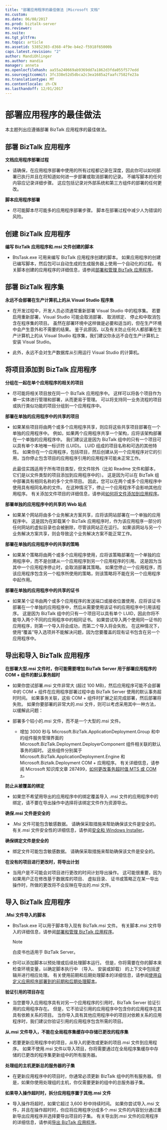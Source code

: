 ```yaml
---
title: "部署应用程序的最佳做法 |Microsoft 文档"
ms.custom: 
ms.date: 06/08/2017
ms.prod: biztalk-server
ms.reviewer: 
ms.suite: 
ms.tgt_pltfrm: 
ms.topic: article
ms.assetid: 53852303-d368-4f9e-b4e2-f5918f65000b
caps.latest.revision: "2"
author: MandiOhlinger
ms.author: mandia
manager: anneta
ms.openlocfilehash: aa55a240669ab9369dd7a1862d3fda055f577edd
ms.sourcegitcommit: 3fc338e52d5dbca2c3ea1685a2faafc7582fe23a
ms.translationtype: MT
ms.contentlocale: zh-CN
ms.lasthandoff: 12/01/2017
---
```

# <a name="best-practices-for-deploying-an-application"></a>部署应用程序的最佳做法
本主题列出应遵循部署 BizTalk 应用程序的最佳做法。  
  
## <a name="deploying-a-biztalk-application"></a>部署 BizTalk 应用程序  
 **文档应用程序部署过程**  
  
-   请确保，在应用程序部署中使用的所有过程都记录在深度，因此你可以如何部署已执行并且在将知道如何进一步部署或取消部署的记录。 不编写脚本的任何内容应记录详细步骤。 这应包括记录对外部系统和第三方组件的部署的任何更改。  
  
 **脚本应用程序部署**  
  
-   尽可能脚本尽可能多的应用程序部署步骤。 脚本在部署过程中减少人为错误的风险。  
  
## <a name="creating-a-biztalk-application"></a>创建 BizTalk 应用程序  
 **编写 BizTalk 应用程序和.msi 文件创建的脚本**  
  
-   BtsTask.exe 可用来编写 BizTalk 应用程序创建的脚本。 如果应用程序的创建已编写脚本，然后包可以自动生成的生成服务器上使用一个自动化的过程。 有关脚本创建的应用程序的详细信息，请参阅[部署和管理 BizTalk 应用程序](../core/deploying-and-managing-biztalk-applications.md)。
  
## <a name="deploying-a-biztalk-assembly"></a>部署 BizTalk 程序集  
 **永远不会部署在生产计算机上的从 Visual Studio 程序集**  
  
-   在开发过程中，开发人员必须通常重新部署 Visual Studio 中的程序集。 若要启用重新部署，Visual Studio 可能会取消部署、 取消绑定、 停止和中取消包含在程序集的项目。 虽然在部署环境中这样做是必要和适当的，但在生产环境中会产生意外和不需要的结果。 鉴于此原因，以及有关防止任何人都部署在生产计算机上的从 Visual Studio 程序集，我们建议你永远不会在生产计算机上安装 Visual Studio。  
  
-   此外，永远不会对生产数据库从引用运行 Visual Studio 的计算机。  
  
## <a name="adding-artifacts-to-a-biztalk-application"></a>将项目添加到 BizTalk 应用程序  
 **分组在一起在单个应用程序的相关的项目**  
  
-   尽可能将相关项目放在同一个 BizTalk 应用程序中。 这样可以将各个项目作为单一实体进行管理和部署，从而更易于管理。 可以将支持同一业务流程的项目或执行类似功能的项目分组到一个应用程序中。  
  
 **部署在单独的应用程序中的共享的项目**  
  
-   如果某些项目将由两个或多个应用程序共享，则应将这些共享项目部署在一个单独的应用程序中。 例如，如果两个应用程序共享一个架构，应将该架构部署在一个单独的应用程序中。 我们建议这是因为 BizTalk 组中的只有一个项目可以具有单个本地唯一标识符 (LUID)。 LUID 组成的项目名称和可选的其他特性。 如果你在一个应用程序，包括项目，然后创建从另一个应用程序对它的引用，当你停止包含项目的应用程序引用的应用程序可能未正常工作。  
  
     此最佳实践适用于所有项目类型，但文件除外（比如 Readme 文件和脚本，它们是以文件类型的项目添加到应用程序中的）。 这是因为可以在 BizTalk 组中部署具有相同名称的多个文件项目。 因此，您可以在两个或多个应用程序中使用具有相同名称的文件。 在这种情况下，停止一个应用程序不会影响其他应用程序。 有关添加文件项目的详细信息，请参阅[如何将文件添加到应用程序](../core/how-to-add-a-file-to-an-application.md)。  
  
 **部署单独的应用程序中的共享的 Web 站点**  
  
-   如果某个网站将由多个业务解决方案共享，应将该网站部署在一个单独的应用程序中。 这是因为在卸载某个 BizTalk 应用程序时，作为该应用程序一部分的任何网站的虚拟目录也会被删除，尽管该网站正在运行。 如果该网站与另一个业务解决方案共享，则会导致这个业务解决方案不能正常工作。  
  
 **部署在单独的应用程序中的共享的策略**  
  
-   如果某个策略将由两个或多个应用程序使用，应将该策略部署在一个单独的应用程序中，而不是创建从一个应用程序到另一个应用程序的引用。 这是因为当其中一个应用程序停止时，会取消部署其策略。 如果您停止一个应用程序，而该应用程序包含另一个程序所使用的策略，则该策略将不能在另一个应用程序中起作用。  
  
 **部署在单独的应用程序中的共享的证书**  
  
-   如果某个证书由两个或多个应用程序的发送端口或接收位置使用，应将该证书部署在一个单独的应用程序中，然后从需要使用该证书的应用程序中引用该程序。 这是因为 BizTalk 组中的只有一个项目可以具有单个 LUID，因此你将不能导入两个不同的应用程序中的相同证书。 如果尝试导入两个使用同一证书的应用程序，则第一个导入将会成功，而第二个导入将会失败。 在这种情况下，使用“覆盖”导入选项并不能解决问题，因为您要覆盖的现有证书包含在另一个应用程序中。  
  
## <a name="exporting-and-importing-a-biztalk-application"></a>导出和导入 BizTalk 应用程序  
 **在部署大型.msi 文件时，你可能需要增加 BizTalk Server 用于部署应用程序的 COM + 组件的默认事务超时**  
  
-   如果你尝试部署.msi 文件非常大 (超过 100 MB)，然后应用程序可能不会部署中的 COM + 组件在应用程序部署过程中由 BizTalk Server 使用的默认事务超时时间。 如果事务关联，这些 COM + 组件时扩展之前完成部署，然后部署将失败。 如果你要部署的非常大的.msi 文件，则可以考虑采用其中一种方法，以缓解此问题：  
  
-   部署多个较小的.msi 文件，而不是一个大型的.msi 文件。  
  
    -   增加 3000 秒与 Microsoft.BizTalk.ApplicationDeployment.Group 和中的组件服务管理界面的 Microsoft.BizTalk.Deployment.DeployerComponent 组件相关联的默认事务的超时。 这些组件分别属于 Microsoft.BizTalk.ApplicationDeployment.Engine 和 Microsoft.Biztalk.Deployment COM + 应用程序。 有关详细信息，请参阅 Microsoft 知识库文章 287499，[如何更改事务超时值 MTS 或 COM +](https://support.microsoft.com/help/287499/how-to-change-the-transaction-time-out-value-for-mts-or-com)。  
  
 **防止从被覆盖的绑定**  
  
-   如果您不希望用导出的应用程序中的绑定覆盖导入 .msi 文件的应用程序中的绑定，请不要在导出操作中选择将该绑定文件作为资源导出。  
  
 **确保.msi 文件是安全的**  
  
-   .Msi 文件可能包含敏感数据。 请确保采取措施来帮助确保该文件是安全的。 有关.msi 文件安全性的详细信息，请参阅[安全和 Windows Installer](../core/security-and-windows-installer.md)。  
  
 **确保绑定文件是安全的**  
  
-   绑定文件可能包含敏感数据。 请确保采取措施来帮助确保该文件是安全的。  
  
 **在没有的项目进行更改时，将导出计划**  
  
-   当用户是不可能会对项目进行更改的时间计划导出操作。 这可能很重要，因为如果用户正在修改基于数据库的项目、 虚拟目录、 证书或策略正在某一导出操作时，所做的更改将不会反映在导出的.msi 文件。  
  
## <a name="importing-a-biztalk-application"></a>导入 BizTalk 应用程序  
 **.Msi 文件导入的脚本**  
  
-   BtsTask.exe 可以用于脚本导入现有 BizTalk.msi 文件。 有关脚本.msi 文件导入的详细信息，请参阅[部署和管理 BizTalk 应用程序](../core/deploying-and-managing-biztalk-applications.md)。 
  
    > [!NOTE]  
    >  白皮书也适用于 BizTalk Server。  
  
-   你可以添加脚本以预处理或后续处理脚本运行。 但是，你将需要在你的脚本来检查环境变量，以确定脚本执行中 （导入、 安装或卸载） 的上下文中包括逻辑并进行相应处理。 有关使用前期和后期处理脚本的详细信息，请参阅[使用自定义应用程序部署到的前期和后期处理脚本](../core/using-pre-and-post-processing-scripts-to-customize-application-deployment.md)。 
  
 **验证引用的项目存在**  
  
-   当您要导入应用程序具有对另一个应用程序的引用时，BizTalk Server 验证引用的应用程序存在。 但是，它不验证引用的应用程序中包含你的应用程序在其具有依赖关系的项目。 当你导入具有其他应用程序中的项目对依赖关系的应用程序时，我们建议你验证引用的应用程序包含所需的项目。  
  
 **从.msi 文件导入，不能在全局程序集缓存中存储已更改的程序集**  
  
-   若要更新应用程序中的项目，从导入的更改或更新的项目.msi 文件到应用程序。 如果不使用.msi 文件以导入项目，你将需要通过在全局程序集缓存中存储的已更改的程序集更新组中的所有服务器。  
  
 **处理组的主机更新总的服务器的子集**  
  
-   在更新应用程序中的项目时，你通常必须更新 BizTalk 组中的所有服务器。 但是，如果你使用处理组的主机，你仅需要更新的组中的总服务器子集。  
  
 **如果导入操作超时时，拆分应用程序置于其他.msi 文件**  
  
-   导入操作将超时，如果它超过 3,600 秒中持续时间。 如果你尝试导入.msi 文件，并且在操作超时时，你应将应用程序分成多个.msi 文件的内容划分通过重新导出应用程序并选择要导出项目的子集。 有关导出到.msi 文件的应用程序的详细信息，请参阅[导出 BizTalk 应用程序](../core/how-to-export-a-biztalk-application.md)。